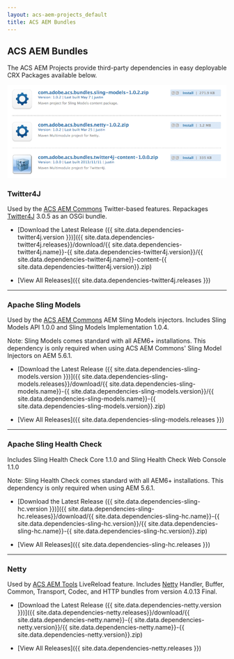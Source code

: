 ```yaml
---
layout: acs-aem-projects_default
title: ACS AEM Bundles
---
```


## ACS AEM Bundles

The ACS AEM Projects provide third-party dependencies in easy deployable CRX Packages available below.

<img src="/assets/acs-aem-projects/images/acs-aem-bundles.png" class="framed" alt="ACS AEM Bundles"/>

### Twitter4J

Used by the [ACS AEM Commons](/acs-aem-commons) Twitter-based features. Repackages [Twitter4J](http://twitter4j.org/en/index.html) 3.0.5 as an OSGi bundle.

* [Download the Latest Release ({{ site.data.dependencies-twitter4j.version }})]({{ site.data.dependencies-twitter4j.releases}}/download/{{ site.data.dependencies-twitter4j.name}}-{{ site.data.dependencies-twitter4j.version}}/{{ site.data.dependencies-twitter4j.name}}-content-{{ site.data.dependencies-twitter4j.version}}.zip)

* [View All Releases]({{ site.data.dependencies-twitter4j.releases }})

<hr/>	

### Apache Sling Models

Used by the [ACS AEM Commons](/acs-aem-commons) AEM Sling Models injectors. Includes Sling Models API 1.0.0 and Sling Models Implementation 1.0.4.

Note: Sling Models comes standard with all AEM6+ installations. This dependency is only required when using ACS AEM Commons' Sling Model Injectors on AEM 5.6.1.

* [Download the Latest Release ({{ site.data.dependencies-sling-models.version }})]({{ site.data.dependencies-sling-models.releases}}/download/{{ site.data.dependencies-sling-models.name}}-{{ site.data.dependencies-sling-models.version}}/{{ site.data.dependencies-sling-models.name}}-{{ site.data.dependencies-sling-models.version}}.zip)

* [View All Releases]({{ site.data.dependencies-sling-models.releases }})

<hr/>

### Apache Sling Health Check

Includes Sling Health Check Core 1.1.0 and Sling Health Check Web Console 1.1.0

Note: Sling Health Check comes standard with all AEM6+ installations. This dependency is only required when using AEM 5.6.1.

* [Download the Latest Release ({{ site.data.dependencies-sling-hc.version }})]({{ site.data.dependencies-sling-hc.releases}}/download/{{ site.data.dependencies-sling-hc.name}}-{{ site.data.dependencies-sling-hc.version}}/{{ site.data.dependencies-sling-hc.name}}-{{ site.data.dependencies-sling-hc.version}}.zip)

* [View All Releases]({{ site.data.dependencies-sling-hc.releases }})

<hr/>

### Netty

Used by [ACS AEM Tools](/acs-aem-tools) LiveReload feature. Includes [Netty](http://netty.io/) Handler, Buffer, Common, Transport, Codec, and HTTP bundles from version 4.0.13 Final.

* [Download the Latest Release ({{ site.data.dependencies-netty.version }})]({{ site.data.dependencies-netty.releases}}/download/{{ site.data.dependencies-netty.name}}-{{ site.data.dependencies-netty.version}}/{{ site.data.dependencies-netty.name}}-{{ site.data.dependencies-netty.version}}.zip)

* [View All Releases]({{ site.data.dependencies-netty.releases }})
